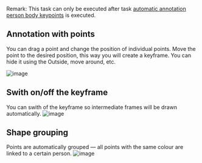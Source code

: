 Remark: This task can only be executed after task [automatic annotation person body keypoints](https://github.com/ReggieVW/cvat-docs/blob/main/manual/automatic_annotations.md#automatic-annotation-person-body-keypoints) is executed.

## Annotation with points
You can drag a point and change the position of individual points. Move the point to the desired position, this way you will create a keyframe. You can hide it using the Outside, move around, etc.

![image](https://user-images.githubusercontent.com/35894891/171391600-7cb5d041-0558-4155-842c-860ae18ec5f2.png)

## Swith on/off the keyframe
You can swith of the keyframe so intermediate frames will be drawn automatically.
![image](https://user-images.githubusercontent.com/35894891/171388737-3f40bbee-b661-497f-9c81-f97362fcf781.png)

## Shape grouping
Points are automatically grouped — all points with the same colour are linked to a certain person.
![image](https://user-images.githubusercontent.com/35894891/171384083-5e061097-691f-47a4-a970-9bcab0ddb7a9.png)
 
